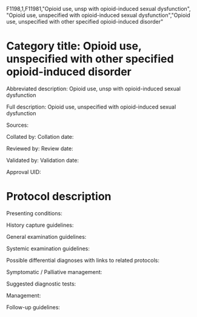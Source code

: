 F1198,1,F11981,"Opioid use, unsp with opioid-induced sexual dysfunction", "Opioid use, unspecified with opioid-induced sexual dysfunction","Opioid use, unspecified with other specified opioid-induced disorder"
# Category title: Opioid use, unspecified with other specified opioid-induced disorder

Abbreviated description: Opioid use, unsp with opioid-induced sexual dysfunction

Full description: Opioid use, unspecified with opioid-induced sexual dysfunction

Sources:

Collated by:
Collation date:

Reviewed by:
Review date:

Validated by:
Validation date:

Approval UID:

# Protocol description

Presenting conditions:

History capture guidelines:

General examination guidelines:

Systemic examination guidelines:

Possible differential diagnoses with links to related protocols:

Symptomatic / Palliative management:

Suggested diagnostic tests:

Management:

Follow-up guidelines:
